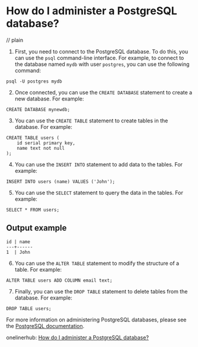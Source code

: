 # How do I administer a PostgreSQL database?
// plain

1. First, you need to connect to the PostgreSQL database. To do this, you can use the `psql` command-line interface. For example, to connect to the database named `mydb` with user `postgres`, you can use the following command:

```
psql -U postgres mydb
```

2. Once connected, you can use the `CREATE DATABASE` statement to create a new database. For example:

```
CREATE DATABASE mynewdb;
```

3. You can use the `CREATE TABLE` statement to create tables in the database. For example:

```
CREATE TABLE users (
    id serial primary key,
    name text not null
);
```

4. You can use the `INSERT INTO` statement to add data to the tables. For example:

```
INSERT INTO users (name) VALUES ('John');
```

5. You can use the `SELECT` statement to query the data in the tables. For example:

```
SELECT * FROM users;
```

## Output example

```
id | name
---+------
1  | John
```

6. You can use the `ALTER TABLE` statement to modify the structure of a table. For example:

```
ALTER TABLE users ADD COLUMN email text;
```

7. Finally, you can use the `DROP TABLE` statement to delete tables from the database. For example:

```
DROP TABLE users;
```

For more information on administering PostgreSQL databases, please see the [PostgreSQL documentation](https://www.postgresql.org/docs/).

onelinerhub: [How do I administer a PostgreSQL database?](https://onelinerhub.com/postgresql/how-do-i-administer-a-postgresql-database)